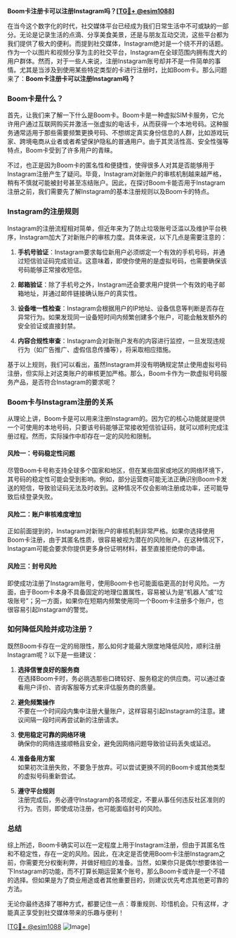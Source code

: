 **Boom卡注册卡可以注册Instagram吗？[[TG💪+ @esim1088](https://t.me/s/esim1088)]**

在当今这个数字化的时代，社交媒体平台已经成为我们日常生活中不可或缺的一部分。无论是记录生活的点滴、分享美食美景，还是与朋友互动交流，这些平台都为我们提供了极大的便利。而提到社交媒体，Instagram绝对是一个绕不开的话题。作为一个以图片和视频分享为主的社交平台，Instagram在全球范围内拥有庞大的用户群体。然而，对于一些人来说，注册Instagram账号却并不是一件简单的事情。尤其是当涉及到使用某些特定类型的卡进行注册时，比如Boom卡。那么问题来了：**Boom卡注册卡可以注册Instagram吗？**

### Boom卡是什么？

首先，让我们来了解一下什么是Boom卡。Boom卡是一种虚拟SIM卡服务，它允许用户通过互联网购买并激活一张虚拟的电话卡，从而获得一个本地号码。这种服务通常适用于那些需要频繁更换号码、不想绑定真实身份信息的人群，比如游戏玩家、跨境电商从业者或者希望保护隐私的普通用户。由于其灵活性高、安全性强等特点，Boom卡受到了许多用户的青睐。

不过，也正是因为Boom卡的匿名性和便捷性，使得很多人对其是否能够用于Instagram注册产生了疑问。毕竟，Instagram对新账户的审核机制越来越严格，稍有不慎就可能被封号甚至冻结账户。因此，在探讨Boom卡能否用于Instagram注册之前，我们需要先了解Instagram的基本注册规则以及Boom卡的特点。

### Instagram的注册规则

Instagram的注册流程相对简单，但近年来为了防止垃圾账号泛滥以及维护平台秩序，Instagram加大了对新账户的审核力度。具体来说，以下几点是需要注意的：

1. **手机号验证**：Instagram要求每位新用户必须绑定一个有效的手机号码，并通过短信验证码完成验证。这意味着，即使你使用的是虚拟号码，也需要确保该号码能够正常接收短信。
   
2. **邮箱验证**：除了手机号之外，Instagram还会要求用户提供一个有效的电子邮箱地址，并通过邮件链接确认账户的真实性。

3. **设备唯一性检查**：Instagram会根据用户的IP地址、设备信息等判断是否存在异常行为。如果发现同一设备短时间内频繁创建多个账户，可能会触发额外的安全验证或直接封禁。

4. **内容合规性审查**：Instagram会对新账户发布的内容进行监控，一旦发现违规行为（如广告推广、虚假信息传播等），将采取相应措施。

基于以上规则，我们可以看出，虽然Instagram并没有明确规定禁止使用虚拟号码注册，但实际上对这类账户的审核更加严格。那么，Boom卡作为一款虚拟号码服务产品，是否符合Instagram的要求呢？

### Boom卡与Instagram注册的关系

从理论上讲，Boom卡是可以用来注册Instagram的。因为它的核心功能就是提供一个可使用的本地号码，只要该号码能够正常接收短信验证码，就可以顺利完成注册过程。然而，实际操作中却存在一定的风险和限制。

#### 风险一：号码稳定性问题
尽管Boom卡号称支持全球多个国家和地区，但在某些国家或地区的网络环境下，其号码的稳定性可能会受到影响。例如，部分运营商可能无法正确识别Boom卡发送的短信，导致验证码无法及时收到。这种情况不仅会影响注册成功率，还可能导致后续登录失败。

#### 风险二：账户审核难度增加
正如前面提到的，Instagram对新账户的审核机制非常严格。如果你选择使用Boom卡注册，由于其匿名性质，很容易被视为潜在的风险账户。在这种情况下，Instagram可能会要求你提供更多身份证明材料，甚至直接拒绝你的申请。

#### 风险三：封号风险
即使成功注册了Instagram账号，使用Boom卡也可能面临更高的封号风险。一方面，由于Boom卡本身不具备固定的地理位置属性，容易被认为是“机器人”或“垃圾账号”；另一方面，如果你在短期内频繁使用同一个Boom卡注册多个账户，也很容易引起Instagram的警觉。

### 如何降低风险并成功注册？

既然Boom卡存在一定的局限性，那么如何才能最大限度地降低风险，顺利注册Instagram呢？以下是一些建议：

1. **选择信誉良好的服务商**  
   在选择Boom卡时，务必挑选那些口碑较好、服务稳定的供应商。可以通过查看用户评价、咨询客服等方式来评估服务商的质量。

2. **避免频繁操作**  
   不要在一个时间段内集中注册大量账户，这样容易引起Instagram的注意。建议间隔一段时间再尝试新的注册请求。

3. **使用稳定可靠的网络环境**  
   确保你的网络连接顺畅且安全，避免因网络问题导致验证码丢失或延迟。

4. **准备备用方案**  
   如果初次注册失败，不要急于放弃。可以尝试更换不同的Boom卡或其他类型的虚拟号码重新尝试。

5. **遵守平台规则**  
   注册完成后，务必遵守Instagram的各项规定，不要从事任何违反社区准则的行为。否则，即使成功注册，也可能面临封号的风险。

### 总结

综上所述，Boom卡确实可以在一定程度上用于Instagram注册，但由于其匿名性和不稳定性，存在一定的风险。因此，在决定是否使用Boom卡注册Instagram之前，你需要充分权衡利弊，并做好相应的准备。当然，如果你只是偶尔想要体验一下Instagram的功能，而不打算长期运营某个账号，那么Boom卡或许是一个不错的选择。但如果是为了商业用途或者其他重要目的，则建议优先考虑其他更可靠的方法。

无论你最终选择了哪种方式，都要记住一点：尊重规则、珍惜机会。只有这样，才能真正享受到社交媒体带来的乐趣与便利！

[[TG💪+ @esim1088](https://t.me/s/esim1088) ![Image](https://i.postimg.cc/4NQfJmqS/Snipaste-2025-05-13-00-14-12.png)]